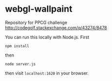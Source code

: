webgl-wallpaint
===============

Repository for PPCG challenge http://codegolf.stackexchange.com/q/43274/8478

You can run this locally with Node.js. First

    npm install

then

    node server.js

then visit `localhost:1620` in your browser.